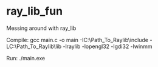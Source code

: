 # ray_lib_fun
Messing around with ray_lib

Compile:
gcc main.c -o main -IC:\Path_To_Raylib\include -LC:\Path_To_Raylib\lib -lraylib -lopengl32 -lgdi32 -lwinmm    

Run: ./main.exe
